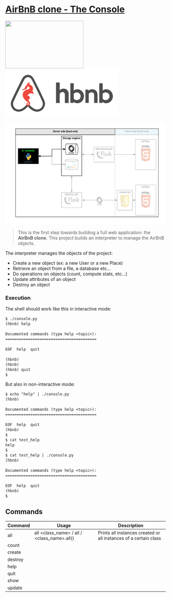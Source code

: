 # [AirBnB clone - The Console](https://github.com/leulyk/AirBnB_clone/blob/main/README.md)

<p float="left">
<img src="https://lh3.googleusercontent.com/oVJxT1yn7vwaEM8t9A5MGL6emG0j-_uqHa5H8ikWLvl6Ka-nVmUJZblqWDqPiY-S6itPLnZNgcc8rviK8AVT65l_a3zHiyctwy8=s0" width="245" height="150"/>
<img src="https://github.com/leulyk/AirBnB_clone/blob/main/AirBnB.png" width = "355" height = "150" />
</p>
<p>
<img src="https://github.com/leulyk/AirBnB_clone/blob/main/framework.png" width="600" height = "320" />
</p>

> This is the first step towards building a full web application: the **AirBnB clone**. This project builds an interpreter to manage the AirBnB objects.

The interpreter manages the objects of the project:

- Create a new object (ex: a new User or a new Place)
- Retrieve an object from a file, a database etc…
- Do operations on objects (count, compute stats, etc…)
- Update attributes of an object
- Destroy an object

### Execution

The shell should work like this in interactive mode:

	$ ./console.py
	(hbnb) help

	Documented commands (type help <topic>):
	========================================

	EOF  help  quit

	(hbnb)
	(hbnb)
	(hbnb) quit
	$

But also in non-interactive mode:

	$ echo "help" | ./console.py
	(hbnb)

	Documented commands (type help <topic>):
	========================================	

	EOF  help  quit
	(hbnb)
	$
	$ cat test_help
	help
	$
	$ cat test_help | ./console.py
	(hbnb)

	Documented commands (type help <topic>):
	========================================	

	EOF  help  quit
	(hbnb)
	$

## Commands

| Command | Usage | Description |
| ------- | ----- | ----------- |
| all | all \<class\_name> / all / \<class\_name>.all()| Prints all instances created or all instances of a certain class |
| count | |
| create | |
| destroy | |
| help | |
| quit | |
| show | |
| update | |
